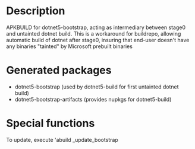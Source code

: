 # Description
APKBUILD for dotnet5-bootstrap, acting as intermediary between stage0 and 
untainted dotnet build. This is a workaround for buildrepo, allowing automatic
build of dotnet after stage0, insuring that end-user doesn't have any binaries
"tainted" by Microsoft prebuilt binaries

# Generated packages
* dotnet5-bootstrap (used by dotnet5-build for first untainted dotnet build)
* dotnet5-bootstrap-artifacts (provides nupkgs for dotnet5-build)

# Special functions
To update, execute 'abuild _update_bootstrap
